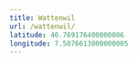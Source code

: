 ```yaml
---
title: Wattenwil
url: /wattenwil/
latitude: 46.769176400000006
longitude: 7.5076613000000005
---
```

